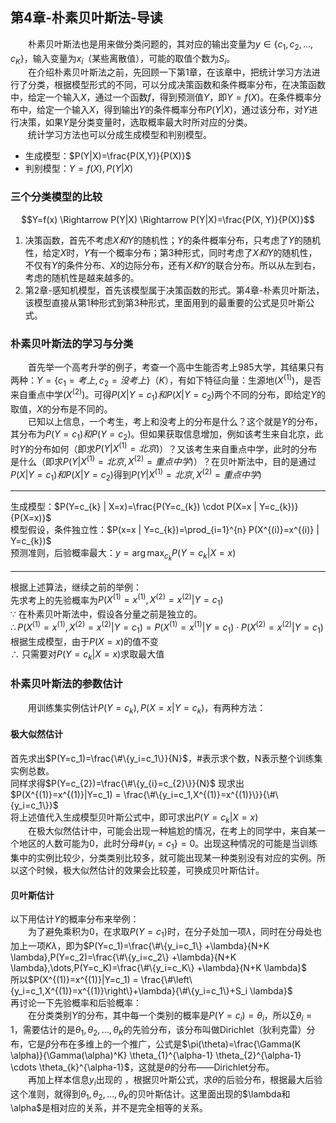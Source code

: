 ﻿## 第4章-朴素贝叶斯法-导读
&emsp;&emsp;朴素贝叶斯法也是用来做分类问题的，其对应的输出变量为$y \in \{c_1, c_2, \dots, c_K\}$，输入变量为$x_i$（某些离散值），可能的取值个数为$S_i$。  
&emsp;&emsp;在介绍朴素贝叶斯法之前，先回顾一下第1章，在该章中，把统计学习方法进行了分类，根据模型形式的不同，可以分成决策函数和条件概率分布，在决策函数中，给定一个输入$X$，通过一个函数$f$，得到预测值$Y$，即$Y=f(X)$。在条件概率分布中，给定一个输入$X$，得到输出$Y$的条件概率分布$P(Y|X)$，通过该分布，对$Y$进行决策，如果$Y$是分类变量时，选取概率最大时所对应的分类。  
&emsp;&emsp;统计学习方法也可以分成生成模型和判别模型。  

- 生成模型：$P(Y|X)=\frac{P(X,Y)}{P(X)}$
- 判别模型：$Y=f(X),P(Y|X)$   

### 三个分类模型的比较
$$Y=f(x) \Rightarrow P(Y|X) \Rightarrow P(Y|X)=\frac{P(X, Y)}{P(X)}$$
1. 决策函数，首先不考虑$X和Y$的随机性；$Y$的条件概率分布，只考虑了$Y$的随机性，给定$X$时，$Y$有一个概率分布；第3种形式，同时考虑了$X和Y$的随机性，不仅有$Y$的条件分布、$X$的边际分布，还有$X和Y$的联合分布。所以从左到右，考虑的随机性是越来越多的。
2. 第2章-感知机模型，首先该模型属于决策函数的形式。第4章-朴素贝叶斯法，该模型直接从第1种形式到第3种形式，里面用到的最重要的公式是贝叶斯公式。

### 朴素贝叶斯法的学习与分类
&emsp;&emsp;首先举一个高考升学的例子，考查一个高中生能否考上985大学，其结果只有两种：$Y=\{c_1=考上,c_2=没考上\}$（$K$），有如下特征向量：生源地($X^{(1)}$)，是否来自重点中学($X^{(2)}$)。可得$P(X|Y=c_1)和P(X|Y=c_2)$两个不同的分布，即给定$Y$的取值，$X$的分布是不同的。  
&emsp;&emsp;已知以上信息，一个考生，考上和没考上的分布是什么？这个就是$Y$的分布，其分布为$P(Y=c_1)和P(Y=c_2)$。但如果获取信息增加，例如该考生来自北京，此时$Y$的分布如何（即求$P(Y|X^{(1)}=北京)$）？又该考生来自重点中学，此时的分布是什么（即求$P(Y|X^{(1)}=北京,X^{(2)}=重点中学)$）？在贝叶斯法中，目的是通过$P(X|Y=c_1)和P(X|Y=c_2)$得到$P(Y|X^{(1)}=北京,X^{(2)}=重点中学)$  

----
生成模型：$P(Y=c_{k} | X=x)=\frac{P(Y=c_{k}) \cdot P(X=x | Y=c_{k})}{P(X=x)}$  
模型假设，条件独立性：$P(x=x | Y=c_{k})=\prod_{i=1}^{n} P(X^{(i)}=x^{(i)} | Y=c_{k})$  
预测准则，后验概率最大：$y=\arg \max _{c_{k}} P(Y=c_{k} | X=x)$  

----
根据上述算法，继续之前的举例：  
先求考上的先验概率为$P(X^{(1)}=x^{(1)},X^{(2)}=x^{(2)}|Y=c_1)$  
$\because$ 在朴素贝叶斯法中，假设各分量之前是独立的。  
$\therefore P(X^{(1)}=x^{(1)},X^{(2)}=x^{(2)}|Y=c_1)=P(X^{(1)}=x^{(1)}|Y=c_1) \cdot P(X^{(2)}=x^{(2)}|Y=c_1)$  
根据生成模型，由于$P(X=x)$的值不变  
$\therefore$ 只需要对$P(Y=c_{k} | X=x)$求取最大值  

### 朴素贝叶斯法的参数估计
&emsp;&emsp;用训练集实例估计$P(Y=c_k), P(X=x|Y=c_k)$，有两种方法：  
#### 极大似然估计
首先求出$P(Y=c_1)=\frac{\#\{y_i=c_1\}}{N}$，#表示求个数，N表示整个训练集实例总数。  
同样求得$P(Y=c_{2})=\frac{\#\{y_{i}=c_{2}\}}{N}$
现求出$P(X^{(1)}=x^{(1)}|Y=c_1) = \frac{\#\{y_i=c_1,X^{(1)}=x^{(1)}\}}{\#\{y_i=c_1\}}$  
将上述值代入生成模型贝叶斯公式中，即可求出$P(Y=c_{k}|X=x)$  
&emsp;&emsp;在极大似然估计中，可能会出现一种尴尬的情况，在考上的同学中，来自某一个地区的人数可能为0，此时分母$\#\{y_i=c_1\}=0$。出现这种情况的可能是当训练集中的实例比较少，分类类别比较多，就可能出现某一种类别没有对应的实例。所以这个时候，极大似然估计的效果会比较差，可换成贝叶斯估计。

#### 贝叶斯估计
以下用估计$Y$的概率分布来举例：  
&emsp;&emsp;为了避免乘积为0，在求取$P(Y=c_1)$时，在分子处加一项$\lambda$，同时在分母处也加上一项$K \lambda$，即为$P(Y=c_1)=\frac{\#\{y_i=c_1\} +\lambda}{N+K \lambda},P(Y=c_2)=\frac{\#\{y_i=c_2\} +\lambda}{N+K \lambda},\dots,P(Y=c_K)=\frac{\#\{y_i=c_K\} +\lambda}{N+K \lambda}$  
所以$P(X^{(1)}=x^{(1)}|Y=c_1) = \frac{\#\left\{y_i=c_1,X^{(1)}=x^{(1)}\right\}+\lambda}{\#\{y_i=c_1\}+S_i \lambda}$  
再讨论一下先验概率和后验概率：  
&emsp;&emsp;在分类类别$Y$的分布，其中每一个类别的概率是$P(Y=c_i)=\theta_i$，所以$\sum \theta_i = 1$，需要估计的是$\theta_1,\theta_2,\dots,\theta_K$的先验分布，该分布叫做Dirichlet（狄利克雷）分布，它是$\beta$分布在多维上的一个推广，公式是$\pi(\theta)=\frac{\Gamma(K \alpha)}{\Gamma(\alpha)^K} \theta_{1}^{\alpha-1} \theta_{2}^{\alpha-1} \cdots \theta_{k}^{\alpha-1}$，这就是$\theta$的分布——Dirichlet分布。  
&emsp;&emsp;再加上样本信息$y_i$出现的 ，根据贝叶斯公式，求$\theta$的后验分布，根据最大后验这个准则，就得到$\theta_1,\theta_2,\dots,\theta_K$的贝叶斯估计。这里面出现的$\lambda和\alpha$是相对应的关系，并不是完全相等的关系。